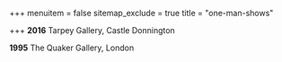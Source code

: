+++
menuitem = false
sitemap_exclude = true
title = "one-man-shows"

+++
**2016** Tarpey Gallery, Castle Donnington

**1995** The Quaker Gallery, London